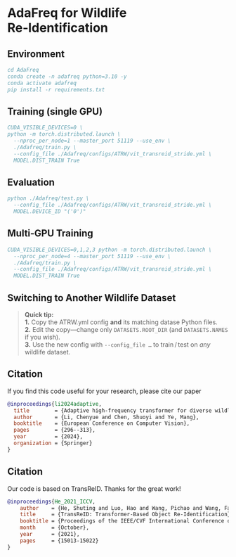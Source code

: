 # AdaFreq for Wildlife Re‑Identification  


## Environment
```bibtex
cd AdaFreq
conda create -n adafreq python=3.10 -y
conda activate adafreq
pip install -r requirements.txt
```

## Training (single GPU)
```bibtex
CUDA_VISIBLE_DEVICES=0 \
python -m torch.distributed.launch \
  --nproc_per_node=1 --master_port 51119 --use_env \
  ./Adafreq/train.py \
  --config_file ./Adafreq/configs/ATRW/vit_transreid_stride.yml \
  MODEL.DIST_TRAIN True
```

## Evaluation
```bibtex
python ./Adafreq/test.py \
  --config_file ./Adafreq/configs/ATRW/vit_transreid_stride.yml \
  MODEL.DEVICE_ID "('0')"
```

## Multi‑GPU Training
```bibtex
CUDA_VISIBLE_DEVICES=0,1,2,3 python -m torch.distributed.launch \
  --nproc_per_node=4 --master_port 51119 --use_env \
  ./Adafreq/train.py \
  --config_file ./Adafreq/configs/ATRW/vit_transreid_stride.yml \
  MODEL.DIST_TRAIN True
```

## Switching to Another Wildlife Dataset
> **Quick tip:**  
> **1.** Copy the ATRW.yml config **and** its matching datase Python files.  
> **2.** Edit the copy—change only `DATASETS.ROOT_DIR` (and `DATASETS.NAMES` if you wish).  
> **3.** Use the new config with `--config_file …` to train / test on *any* wildlife dataset.

## Citation
If you find this code useful for your research, please cite our paper

```bibtex
@inproceedings{li2024adaptive,
  title        = {Adaptive high-frequency transformer for diverse wildlife re-identification},
  author       = {Li, Chenyue and Chen, Shuoyi and Ye, Mang},
  booktitle    = {European Conference on Computer Vision},
  pages        = {296--313},
  year         = {2024},
  organization = {Springer}
}
```

## Citation
Our code is based on TransReID. Thanks for the great work!

```bibtex
@inproceedings{He_2021_ICCV,
    author    = {He, Shuting and Luo, Hao and Wang, Pichao and Wang, Fan and Li, Hao and Jiang, Wei},
    title     = {TransReID: Transformer-Based Object Re-Identification},
    booktitle = {Proceedings of the IEEE/CVF International Conference on Computer Vision (ICCV)},
    month     = {October},
    year      = {2021},
    pages     = {15013-15022}
}
```
